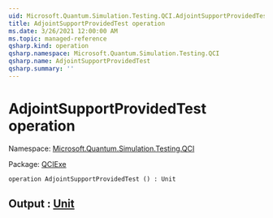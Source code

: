 ```yaml
---
uid: Microsoft.Quantum.Simulation.Testing.QCI.AdjointSupportProvidedTest
title: AdjointSupportProvidedTest operation
ms.date: 3/26/2021 12:00:00 AM
ms.topic: managed-reference
qsharp.kind: operation
qsharp.namespace: Microsoft.Quantum.Simulation.Testing.QCI
qsharp.name: AdjointSupportProvidedTest
qsharp.summary: ''
---
```


# AdjointSupportProvidedTest operation

Namespace: [Microsoft.Quantum.Simulation.Testing.QCI](xref:Microsoft.Quantum.Simulation.Testing.QCI)

Package: [QCIExe](https://nuget.org/packages/QCIExe)




```qsharp
operation AdjointSupportProvidedTest () : Unit
```


## Output : [Unit](xref:microsoft.quantum.lang-ref.unit)

